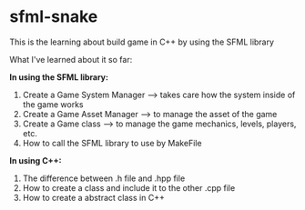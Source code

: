 # sfml-snake

This is the learning about build game in C++ by using the SFML library

What I've learned about it so far:

**In using the SFML library:**
  1. Create a Game System Manager --> takes care how the system inside of the game works
  2. Create a Game Asset Manager --> to manage the asset of the game
  3. Create a Game class --> to manage the game mechanics, levels, players, etc.
  4. How to call the SFML library to use by MakeFile

**In using C++:**
  1. The difference between .h file and .hpp file
  2. How to create a class and include it to the other .cpp file
  3. How to create a abstract class in C++


